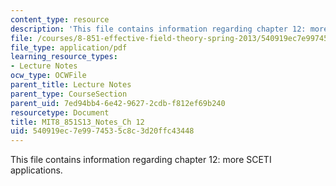```yaml
---
content_type: resource
description: 'This file contains information regarding chapter 12: more SCETI applications.'
file: /courses/8-851-effective-field-theory-spring-2013/540919ec7e9974535c8c3d20ffc43448_MIT8_851S13_MoreSCETIAppli.pdf
file_type: application/pdf
learning_resource_types:
- Lecture Notes
ocw_type: OCWFile
parent_title: Lecture Notes
parent_type: CourseSection
parent_uid: 7ed94bb4-6e42-9627-2cdb-f812ef69b240
resourcetype: Document
title: MIT8_851S13_Notes_Ch 12
uid: 540919ec-7e99-7453-5c8c-3d20ffc43448
---
```

This file contains information regarding chapter 12: more SCETI applications.

